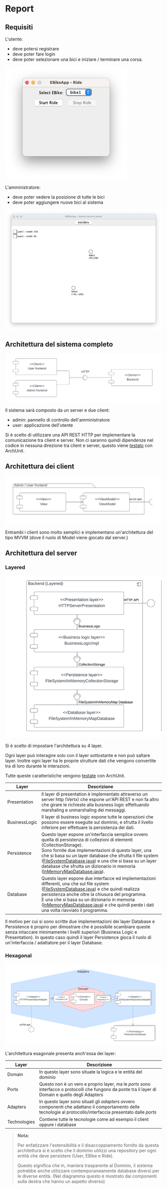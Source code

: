 # Report

## Requisiti

L'utente:
- deve potersi registrare
- deve poter fare login
- deve poter selezionare una bici e iniziare / terminare una corsa.

![User frontend](./img/user-frontend.png)

L'amministratore:
- deve poter vedere la posizione di tutte le bici
- deve poter aggiungere nuove bici al sistema

![Admin frontend](./img/admin-frontend.png)

## Architettura del sistema completo

![Architettura del sistema](./img/client-server-diagram.png)

Il sistema sarà composto da un server e due client:
- admin: pannello di controllo dell'amministratore
- user: applicazione dell'utente

Si è scelto di utilizzare una API REST HTTP per implementare la comunicazione tra client e server. Non ci saranno quindi dipendenze nel codice in nessuna direzione tra client e server, questo viene [testato](../src/test/java/sap/ass01/solution/ClientServerArchTests.java) con ArchUnit.

## Architettura dei client

![Architettura dei client](./img/client-diagram.png)

Entrambi i client sono molto semplici e implementano un'architettura del tipo MVVM (dove il ruolo di Model viene giocato dal server.)

## Architettura del server

### Layered

![Architettura del server (layered)](./img/backend-layered-diagram.png)

Si è scelto di impostare l'architettura su 4 layer.

Ogni layer può interagire solo con il layer sottostante e non può saltare layer. Inoltre ogni layer ha le proprie strutture dati che vengono convertite tra di loro durante le interazioni.

Tutte queste caratteristiche vengono [testate](../src/test/java/sap/ass01/solution/backend/layered/LayeredArchTests.java) con ArchUnit.

|Layer|Descrizione|
|-----|-----------|
|Presentation| Il layer di presentation è implementato attraverso un server http (Vertx) che espone un'API REST e non fa altro che girare le richieste alla buisness logic effettuando marshaling e unmarshaling dei messaggi.|
|BusinessLogic| Il layer di business logic espone tutte le operazioni che possono essere eseguite sul dominio, e sfrutta il livello inferiore per effettuare la persistenza dei dati.
|Persistence| Questo layer espone un'interfaccia semplice ovvero quella di persistenza di collezioni di elementi (CollectionStorage). <br> Sono fornite due implementazioni di questo layer, una che si basa su un layer database che sfrutta il file system ([FileSystemDatabase.java](../src/main/java/sap/ass01/solution/backend/layered/database/FileSystemDatabase.java)) e una che si basa su un layer database che sfrutta un dizionario in memoria ([InMemoryMapDatabase.java](../src/main/java/sap/ass01/solution/backend/layered/database/InMemoryMapDatabase.java)).
|Database| Questo layer espone due interfacce ed implementazioni differenti, una che sul file system ([FileSystemDatabase.java](../src/main/java/sap/ass01/solution/backend/layered/database/FileSystemDatabase.java)) e che quindi realizza persistenza anche oltre la chiusura del programma. <br>  E una che si basa su un dizionario in memoria ([InMemoryMapDatabase.java](../src/main/java/sap/ass01/solution/backend/layered/database/InMemoryMapDatabase.java)) e che quindi perde i dati una volta riavviato il programma.


Il motivo per cui si sono scritte due implementazioni dei layer Database e Persistence è proprio per dimostrare che è possibile scambiare queste senza intaccare minimamente i livelli superiori (Business Logic e Presentation).
In questo caso quindi il layer Persistence gioca il ruolo di un'interfaccia / adattatore per il layer Database.


### Hexagonal

![Architettura del server (hexagonal)](./img/backend-hexagonal-diagram.png)

L'architettura esagonale presenta anch'essa dei layer:

|Layer|Descrizione|
|-----|-----------|
|Domain| In questo layer sono situate la logica e le entità del dominio|
|Ports| Questo non è un vero e proprio layer, ma le *ports* sono interfacce o protocolli che fungono da ponte tra il layer di Domain e quello degli Adapters|
|Adapters| In questo layer sono situati gli *adapters* ovvero componenti che adattano il comportamento delle tecnologie al protocollo/interfaccia presentato dalle *ports*|
|Technologies| Contiene tutte le tecnologie come ad esempio il client oppure i database|

> **Nota:**
>
> Per enfatizzare l'estensibilità e il disaccoppiamento fornito da questa architettura si è scelto che il dominio utilizzi una repository per ogni entità che deve persistere (User, EBike e Ride).
>
> Questo significa che in, maniera trasparente al Dominio, il sistema potrebbe anche utilizzare contemporaneamente database diversi per le diverse entità.
> (Nel diagramma questo è mostrato dai componenti sulla destra che hanno un aspetto diverso)
